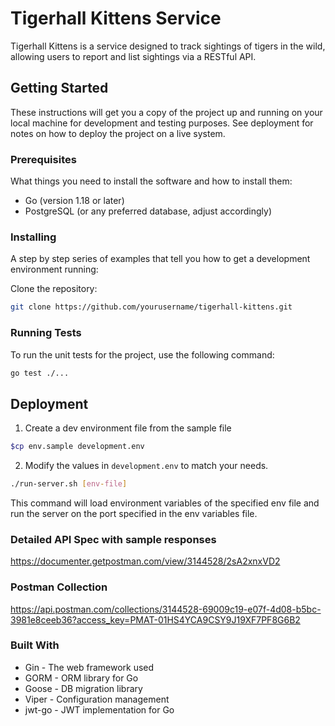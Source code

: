 # Tigerhall Kittens Service

Tigerhall Kittens is a service designed to track sightings of tigers in the wild, allowing users to report and list
sightings via a RESTful API.

## Getting Started

These instructions will get you a copy of the project up and running on your local machine for development and testing
purposes. See deployment for notes on how to deploy the project on a live system.

### Prerequisites

What things you need to install the software and how to install them:

- Go (version 1.18 or later)
- PostgreSQL (or any preferred database, adjust accordingly)

### Installing

A step by step series of examples that tell you how to get a development environment running:

Clone the repository:

```sh
git clone https://github.com/yourusername/tigerhall-kittens.git
```

### Running Tests

To run the unit tests for the project, use the following command:

```sh
go test ./...
```

## Deployment

1. Create a dev environment file from the sample file

 ```sh
 $cp env.sample development.env
 ```

2. Modify the values in `development.env` to match your needs.

```sh
./run-server.sh [env-file]
```

This command will load environment variables of the specified env file and run the server on the port specified in the
env variables file.

### Detailed API Spec with sample responses

https://documenter.getpostman.com/view/3144528/2sA2xnxVD2

### Postman Collection

https://api.postman.com/collections/3144528-69009c19-e07f-4d08-b5bc-3981e8ceeb36?access_key=PMAT-01HS4YCA9CSY9J19XF7PF8G6B2

### Built With

- Gin - The web framework used
- GORM - ORM library for Go
- Goose - DB migration library
- Viper - Configuration management
- jwt-go - JWT implementation for Go

